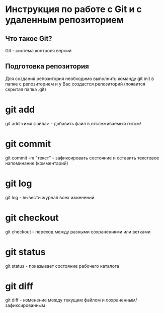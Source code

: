 # Инструкция по работе с Git и с удаленным репозиторием

## Что такое Git?

Git - система контроля версий

## Подготовка репозитория
Для создания репозитория необходимо выполнить команду git init в папке с репозиторием и у Вас создастся репозиторий (появится скрытая папка .git)

# git add
git add <имя файла> - добавить файл в отслеживаемый гитом!

# git commit
git commit -m "текст" - зафиксировать состояние и оставить текстовое напоминание (комментарий)

# git log
git log - вывести журнал всех изменений

# git checkout
git checkout - переход между разными сохранениями или ветками



# git status
git status - показывает состояние рабочего каталога

# git diff
git diff - изменение между текущим файлом и сохраненным/зафиксированным
